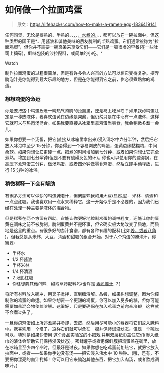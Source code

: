 # 如何做一个拉面鸡蛋

> 原文：<https://lifehacker.com/how-to-make-a-ramen-egg-1836419141>

任何鸡蛋，无论是煮熟的、半熟的、、[、](https://skillet.lifehacker.com/youll-want-to-make-these-seasoned-tea-eggs-over-and-ove-1798514929)、[、水煮的、](https://skillet.lifehacker.com/poach-an-egg-right-in-your-instant-ramen-1826540837)、，都可以放在一碗拉面中，但这种类型的国王是*、用酱油和其他美味的朋友腌制的半熟鸡蛋。它们通常被称为“拉面鸡蛋”，但你并不需要一碗面条来享受它们——它们是一顿很棒的早餐(在一些吐司上捣碎)，鲜味包装的沙拉配料，或简单的小吃。*

Watch

制作拉面鸡蛋的过程很简单，但是有许多令人兴奋的方法可以使它变得复杂。摆弄腌泡汁是你能得到最大乐趣的地方，但是在你能得到它之前，你必须煮熟你的鸡蛋。

### 想想鸡蛋的命运

你是要把这个鸡蛋放进一碗热气腾腾的拉面里，还是马上吃掉它？如果我的鸡蛋注定是一种热液体，我喜欢蛋黄在边缘是果酱，但仍然只是在中心有一点液体，这样它就可以与热肉汤混合。如果我要直接从冰箱里拿鸡蛋当零食，我会稍微多煮一会儿。

如果你想要一个汤蛋，把它(直接从冰箱里拿出来)浸入沸水中六分半钟，然后把它放入冰浴中至少 15 分钟，你会得到一个容易剥皮的鸡蛋，蛋黄边缘黏糊糊，中间柔软。如果你想让它更硬一点，把煮的时间增加到七分钟，或者如果你想让它完全煮熟，增加到七分半钟(但是不要有硫磺灰色的环)。你也可以使用你的速溶锅，在高压下煮鸡蛋三分钟，做汤鸡蛋，或者四分钟做零食鸡蛋，然后立即手动释放，进行 15 分钟的冰浴。

### 稍微稀释一下会有帮助

有很多方法可以做你的鸡蛋腌泡汁，但我喜欢我的用大豆(显然是)、米林、清酒和一点点红糖。我也喜欢用一点水来稀释它，这一开始似乎是不必要的，因为我们已经在处理一种主要是液体的混合物。

但是稀释在两个方面有帮助。它能让你更好地控制鸡蛋的调味程度，还能让你的蛋黄在调味之前不被腌制。腌制蛋黄并不是坏事，但它确实极大地改变了质地，而质地是这里的重点。有很多好的卤汁食谱，都有各种有趣的配料(比如[姜，或者八角](https://www.theflavorbender.com/ramen-eggs-ajitsuke-tamago/) )，但我总是从米林、大豆、清酒和甜糖的组合开始。对于六个鸡蛋的腌泡汁，你需要:

*   半杯水
*   1/2 杯酱油
*   半杯米林
*   1/4 杯清酒
*   2 汤匙红糖
*   你还想要其他的辣、甜或草药配料吗(也许是 [寿司姜汁](https://skillet.lifehacker.com/the-best-off-label-uses-for-sushi-ginger-1828227531) ？)

将所有材料放入碗中，用叉子搅拌，直到糖溶解。品尝，如果你想调整，因为你控制你的鸡蛋的命运。如果你想要一个更甜的鸡蛋，你可以加入更多的糖，但你可能需要加热混合物使其溶解。这很好，只是要确保在加入鸡蛋之前完全冷却，这样就不会煮过头了。

一旦你的鸡蛋如上所述煮熟并冷却，去皮，然后用尽可能小的容器将它们放入腌料中。我喜欢用一个罐子，这样它们就可以叠在一起并保持浸没状态，但是一个碗也可以，特别是如果你借用 [这个食品实验室的小把戏](https://www.seriouseats.com/recipes/2012/03/ajitsuke-tamago-japanese-marinated-soft-boiled-egg-recipe.html) 并用双层纸巾盖住它们(渗入纸巾的液体会帮助它们保持浸没状态)。密封罐子或者用保鲜膜把鸡蛋盖在碗里，放在冰箱里至少四个小时，但最好是过夜。如果你想在吃鸡蛋前加热它，就把它放入拉面中，或者——如果你手边没有汤——把它浸入沸水中 10 秒钟。(哦，还有，不要把你漂亮的卤汁扔掉！你可以用它来腌泡其他东西，把它加入肉汤，或者熬成调味汁。)